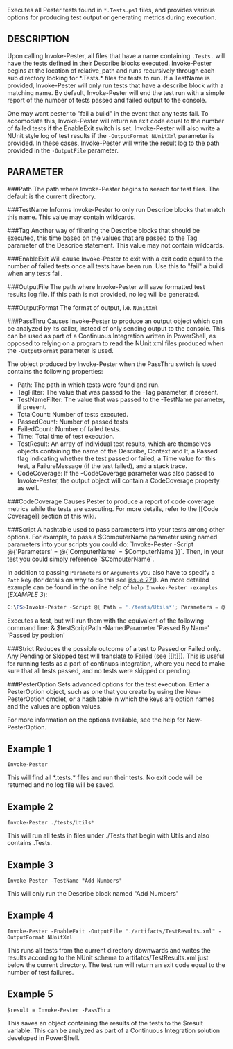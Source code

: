 Executes all Pester tests found in `*.Tests.ps1` files, and provides various
options for producing test output or generating metrics during execution.

DESCRIPTION
------------
Upon calling Invoke-Pester, all files that have a name containing 
`.Tests.` will have the tests defined in their Describe blocks 
executed. Invoke-Pester begins at the location of relative_path and 
runs recursively through each sub directory looking for 
\*.Tests.\* files for tests to run. If a TestName is provided, 
Invoke-Pester will only run tests that have a describe block with a 
matching name. By default, Invoke-Pester will end the test run with a 
simple report of the number of tests passed and failed output to the 
console. 

One may want pester to "fail a build" in the event that any 
tests fail. To accomodate this, Invoke-Pester will return an exit 
code equal to the number of failed tests if the EnableExit switch is 
set. Invoke-Pester will also write a NUnit style log of test results 
if the `-OutputFormat NUnitXml` parameter is provided. In these cases, Invoke-Pester 
will write the result log to the path provided in the `-OutputFile`
parameter.

PARAMETER 
----------
###Path
The path where Invoke-Pester begins to search for test files. The default is the current directory.

###TestName
Informs Invoke-Pester to only run Describe blocks that match this name.  This value may contain wildcards.

###Tag
Another way of filtering the Describe blocks that should be executed, this time based on the values that are passed to the Tag parameter of the Describe statement.  This value may not contain wildcards.

###EnableExit
Will cause Invoke-Pester to exit with a exit code equal to the number of failed tests once all tests have been run. Use this to "fail" a build when any tests fail.

###OutputFile
The path where Invoke-Pester will save formatted test results log file. If this path is not provided, no log will be generated.

###OutputFormat
The format of output, i.e. `NUnitXml`

###PassThru
Causes Invoke-Pester to produce an output object which can be analyzed by its caller, instead of only sending output to the console.  This can be used as part of a Continuous Integration written in PowerShell, as opposed to relying on a program to read the NUnit xml files produced when the `-OutputFormat` parameter is used.

The object produced by Invoke-Pester when the PassThru switch is used contains the following properties:

- Path:  The path in which tests were found and run.
- TagFilter:  The value that was passed to the -Tag parameter, if present.
- TestNameFilter:  The value that was passed to the -TestName parameter, if present.
- TotalCount:  Number of tests executed. 
- PassedCount:  Number of passed tests
- FailedCount:  Number of failed tests.
- Time:  Total time of test execution.
- TestResult:  An array of individual test results, which are themselves objects containing the name of the Describe, Context and It, a Passed flag indicating whether the test passed or failed, a Time value for this test, a FailureMessage (if the test failed), and a stack trace.
- CodeCoverage:  If the -CodeCoverage parameter was also passed to Invoke-Pester, the output object will contain a CodeCoverage property as well.

###CodeCoverage
Causes Pester to produce a report of code coverage metrics while the tests are executing.  For more details, refer to the [[Code Coverage]] section of this wiki.

###Script
A hashtable used to pass parameters into your tests among other options. For example, to pass a $ComputerName parameter using named parameters into your scripts you could do: `Invoke-Pester -Script @{'Parameters' = @{'ComputerName' = $ComputerName }}`. Then, in your test you could simply reference `$ComputerName`.

In addition to passing `Parameters` or `Arguments` you also have to specify a `Path` key (for details on why to do this see [issue 271](https://github.com/pester/Pester/issues/271)). An more detailed example can be found in the online help of `help Invoke-Pester -examples` (*EXAMPLE 3*):

``` powershell
C:\PS>Invoke-Pester -Script @{ Path = './tests/Utils*'; Parameters = @{ NamedParameter = 'Passed By Name' }; Arguments = @('Passed by position') }
```

Executes a test, but will run them with the equivalent of the following command line:  & $testScriptPath -NamedParameter 'Passed By Name' 'Passed by position'

###Strict
Reduces the possible outcome of a test to Passed or Failed only. Any Pending or Skipped test will translate to Failed (see [[It]]). This is useful for running tests as a part of continuos integration, where you need to make sure that all tests passed, and no tests were skipped or pending.

###PesterOption
Sets advanced options for the test execution.  Enter a PesterOption object, such as one that you create by using the New-PesterOption cmdlet, or a hash table in which the keys are option names and the values are option values.

For more information on the options available, see the help for New-PesterOption.

Example 1
---------
    Invoke-Pester

This will find all \*.tests.\* files and run their tests. No exit code will be returned and no log file will be saved.

Example 2
-----------

    Invoke-Pester ./tests/Utils*

This will run all tests in files under ./Tests that begin with Utils and also contains .Tests.

Example 3
-----------

    Invoke-Pester -TestName "Add Numbers"

This will only run the Describe block named "Add Numbers"

Example 4
------------

    Invoke-Pester -EnableExit -OutputFile "./artifacts/TestResults.xml" -OutputFormat NUnitXml

This runs all tests from the current directory downwards and writes the results according to the NUnit schema to artifatcs/TestResults.xml just below the current directory. The test run will return an exit code equal to the number of test failures.

Example 5
------------

    $result = Invoke-Pester -PassThru

This saves an object containing the results of the tests to the $result variable.  This can be analyzed as part of a Continuous Integration solution developed in PowerShell.
